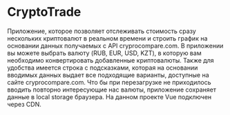 # CryptoTrade

Приложение, которое позволяет отслеживать стоимость сразу нескольких криптовалют в реальном времени и строить график на основании данных получаемых с API cryprocompare.com. В приложении вы можете выбрать валюту (RUB, EUR, USD, KZT), в которую вам необходимо конвертировать добавленные криптовалюты. Также для удобства имеется строка с подсказками, которая на основании вводимых данных выдает все подходящие варианты, доступные на сайте cryprocompare.com. Что бы при перезагрузке не приходилось вводить повторно интересующие нас валюты, приложение сохраняет данные в local storage браузера.
На данном проекте Vue подключен через CDN.
